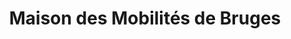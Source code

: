 ---
title: "Maison des Mobilités de Bruges"
url: /bruges/maison-des-mobilites-de-bruges/
shop: location de stockage
---